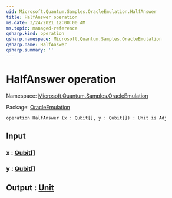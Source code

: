 ```yaml
---
uid: Microsoft.Quantum.Samples.OracleEmulation.HalfAnswer
title: HalfAnswer operation
ms.date: 3/24/2021 12:00:00 AM
ms.topic: managed-reference
qsharp.kind: operation
qsharp.namespace: Microsoft.Quantum.Samples.OracleEmulation
qsharp.name: HalfAnswer
qsharp.summary: ''
---
```


# HalfAnswer operation

Namespace: [Microsoft.Quantum.Samples.OracleEmulation](xref:Microsoft.Quantum.Samples.OracleEmulation)

Package: [OracleEmulation](https://nuget.org/packages/OracleEmulation)




```qsharp
operation HalfAnswer (x : Qubit[], y : Qubit[]) : Unit is Adj
```


## Input

### x : [Qubit](xref:microsoft.quantum.lang-ref.qubit)[]




### y : [Qubit](xref:microsoft.quantum.lang-ref.qubit)[]





## Output : [Unit](xref:microsoft.quantum.lang-ref.unit)

